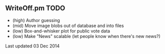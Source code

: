 WriteOff.pm TODO
----------------

- (high) Author guessing
- (mid) Move image blobs out of database and into files
- (low) Box-and-whisker plot for public vote data
- (low) Make "News" scalable (let people know when there's new news?)

Last updated 03 Dec 2014
